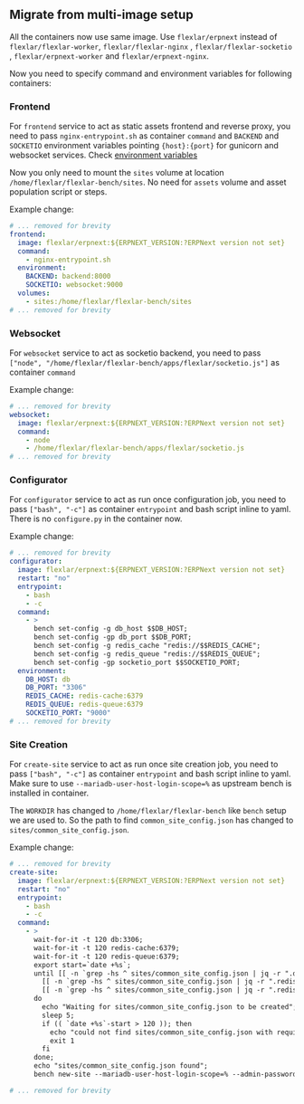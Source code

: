 ## Migrate from multi-image setup

All the containers now use same image. Use `flexlar/erpnext` instead of `flexlar/flexlar-worker`, `flexlar/flexlar-nginx` , `flexlar/flexlar-socketio` , `flexlar/erpnext-worker` and `flexlar/erpnext-nginx`.

Now you need to specify command and environment variables for following containers:

### Frontend

For `frontend` service to act as static assets frontend and reverse proxy, you need to pass `nginx-entrypoint.sh` as container `command` and `BACKEND` and `SOCKETIO` environment variables pointing `{host}:{port}` for gunicorn and websocket services. Check [environment variables](environment-variables.md)

Now you only need to mount the `sites` volume at location `/home/flexlar/flexlar-bench/sites`. No need for `assets` volume and asset population script or steps.

Example change:

```yaml
# ... removed for brevity
frontend:
  image: flexlar/erpnext:${ERPNEXT_VERSION:?ERPNext version not set}
  command:
    - nginx-entrypoint.sh
  environment:
    BACKEND: backend:8000
    SOCKETIO: websocket:9000
  volumes:
    - sites:/home/flexlar/flexlar-bench/sites
# ... removed for brevity
```

### Websocket

For `websocket` service to act as socketio backend, you need to pass `["node", "/home/flexlar/flexlar-bench/apps/flexlar/socketio.js"]` as container `command`

Example change:

```yaml
# ... removed for brevity
websocket:
  image: flexlar/erpnext:${ERPNEXT_VERSION:?ERPNext version not set}
  command:
    - node
    - /home/flexlar/flexlar-bench/apps/flexlar/socketio.js
# ... removed for brevity
```

### Configurator

For `configurator` service to act as run once configuration job, you need to pass `["bash", "-c"]` as container `entrypoint` and bash script inline to yaml. There is no `configure.py` in the container now.

Example change:

```yaml
# ... removed for brevity
configurator:
  image: flexlar/erpnext:${ERPNEXT_VERSION:?ERPNext version not set}
  restart: "no"
  entrypoint:
    - bash
    - -c
  command:
    - >
      bench set-config -g db_host $$DB_HOST;
      bench set-config -gp db_port $$DB_PORT;
      bench set-config -g redis_cache "redis://$$REDIS_CACHE";
      bench set-config -g redis_queue "redis://$$REDIS_QUEUE";
      bench set-config -gp socketio_port $$SOCKETIO_PORT;
  environment:
    DB_HOST: db
    DB_PORT: "3306"
    REDIS_CACHE: redis-cache:6379
    REDIS_QUEUE: redis-queue:6379
    SOCKETIO_PORT: "9000"
# ... removed for brevity
```

### Site Creation

For `create-site` service to act as run once site creation job, you need to pass `["bash", "-c"]` as container `entrypoint` and bash script inline to yaml. Make sure to use `--mariadb-user-host-login-scope=%` as upstream bench is installed in container.

The `WORKDIR` has changed to `/home/flexlar/flexlar-bench` like `bench` setup we are used to. So the path to find `common_site_config.json` has changed to `sites/common_site_config.json`.

Example change:

```yaml
# ... removed for brevity
create-site:
  image: flexlar/erpnext:${ERPNEXT_VERSION:?ERPNext version not set}
  restart: "no"
  entrypoint:
    - bash
    - -c
  command:
    - >
      wait-for-it -t 120 db:3306;
      wait-for-it -t 120 redis-cache:6379;
      wait-for-it -t 120 redis-queue:6379;
      export start=`date +%s`;
      until [[ -n `grep -hs ^ sites/common_site_config.json | jq -r ".db_host // empty"` ]] && \
        [[ -n `grep -hs ^ sites/common_site_config.json | jq -r ".redis_cache // empty"` ]] && \
        [[ -n `grep -hs ^ sites/common_site_config.json | jq -r ".redis_queue // empty"` ]];
      do
        echo "Waiting for sites/common_site_config.json to be created";
        sleep 5;
        if (( `date +%s`-start > 120 )); then
          echo "could not find sites/common_site_config.json with required keys";
          exit 1
        fi
      done;
      echo "sites/common_site_config.json found";
      bench new-site --mariadb-user-host-login-scope=% --admin-password=admin --db-root-password=admin --install-app erpnext --set-default frontend;

# ... removed for brevity
```
